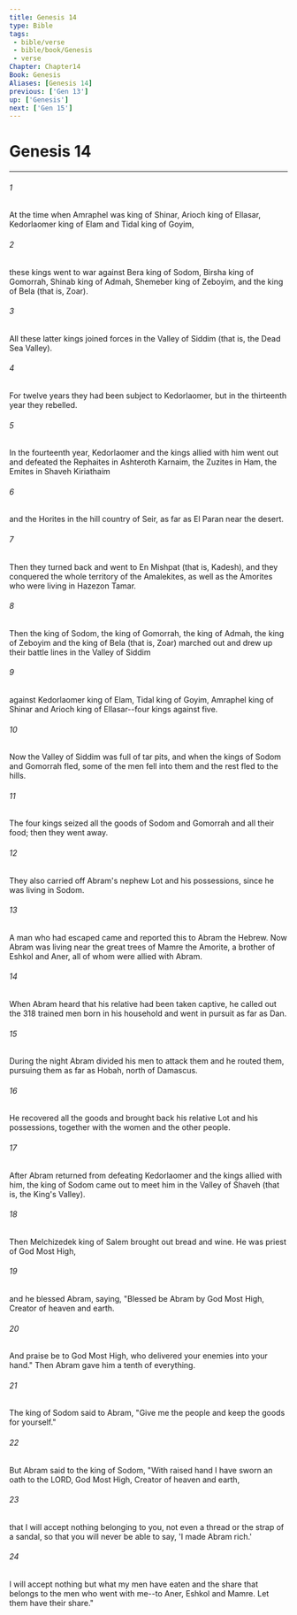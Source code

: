 ```yaml
---
title: Genesis 14
type: Bible
tags:
 - bible/verse
 - bible/book/Genesis
 - verse
Chapter: Chapter14
Book: Genesis
Aliases: [Genesis 14]
previous: ['Gen 13']
up: ['Genesis']
next: ['Gen 15']
---
```

# Genesis 14

***


###### 1 
At the time when Amraphel was king of Shinar, Arioch king of Ellasar, Kedorlaomer king of Elam and Tidal king of Goyim, 

###### 2 
these kings went to war against Bera king of Sodom, Birsha king of Gomorrah, Shinab king of Admah, Shemeber king of Zeboyim, and the king of Bela (that is, Zoar). 

###### 3 
All these latter kings joined forces in the Valley of Siddim (that is, the Dead Sea Valley). 

###### 4 
For twelve years they had been subject to Kedorlaomer, but in the thirteenth year they rebelled. 

###### 5 
In the fourteenth year, Kedorlaomer and the kings allied with him went out and defeated the Rephaites in Ashteroth Karnaim, the Zuzites in Ham, the Emites in Shaveh Kiriathaim 

###### 6 
and the Horites in the hill country of Seir, as far as El Paran near the desert. 

###### 7 
Then they turned back and went to En Mishpat (that is, Kadesh), and they conquered the whole territory of the Amalekites, as well as the Amorites who were living in Hazezon Tamar. 

###### 8 
Then the king of Sodom, the king of Gomorrah, the king of Admah, the king of Zeboyim and the king of Bela (that is, Zoar) marched out and drew up their battle lines in the Valley of Siddim 

###### 9 
against Kedorlaomer king of Elam, Tidal king of Goyim, Amraphel king of Shinar and Arioch king of Ellasar--four kings against five. 

###### 10 
Now the Valley of Siddim was full of tar pits, and when the kings of Sodom and Gomorrah fled, some of the men fell into them and the rest fled to the hills. 

###### 11 
The four kings seized all the goods of Sodom and Gomorrah and all their food; then they went away. 

###### 12 
They also carried off Abram's nephew Lot and his possessions, since he was living in Sodom. 

###### 13 
A man who had escaped came and reported this to Abram the Hebrew. Now Abram was living near the great trees of Mamre the Amorite, a brother of Eshkol and Aner, all of whom were allied with Abram. 

###### 14 
When Abram heard that his relative had been taken captive, he called out the 318 trained men born in his household and went in pursuit as far as Dan. 

###### 15 
During the night Abram divided his men to attack them and he routed them, pursuing them as far as Hobah, north of Damascus. 

###### 16 
He recovered all the goods and brought back his relative Lot and his possessions, together with the women and the other people. 

###### 17 
After Abram returned from defeating Kedorlaomer and the kings allied with him, the king of Sodom came out to meet him in the Valley of Shaveh (that is, the King's Valley). 

###### 18 
Then Melchizedek king of Salem brought out bread and wine. He was priest of God Most High, 

###### 19 
and he blessed Abram, saying, "Blessed be Abram by God Most High, Creator of heaven and earth. 

###### 20 
And praise be to God Most High, who delivered your enemies into your hand." Then Abram gave him a tenth of everything. 

###### 21 
The king of Sodom said to Abram, "Give me the people and keep the goods for yourself." 

###### 22 
But Abram said to the king of Sodom, "With raised hand I have sworn an oath to the LORD, God Most High, Creator of heaven and earth, 

###### 23 
that I will accept nothing belonging to you, not even a thread or the strap of a sandal, so that you will never be able to say, 'I made Abram rich.' 

###### 24 
I will accept nothing but what my men have eaten and the share that belongs to the men who went with me--to Aner, Eshkol and Mamre. Let them have their share." 
